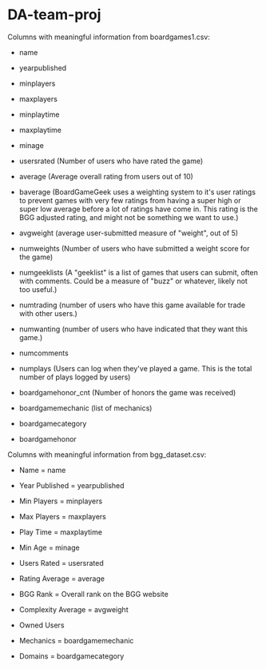 # DA-team-proj

Columns with meaningful information from boardgames1.csv:  

 - name  

 - yearpublished  

 - minplayers   

 - maxplayers  

 - minplaytime  

 - maxplaytime  

 - minage  

 - usersrated (Number of users who have rated the game)  

 - average (Average overall rating from users out of 10)  

 - baverage (BoardGameGeek uses a weighting system to it's user ratings to prevent games with very few ratings from having a super high or super low average before a lot of ratings have come in. This rating is the BGG adjusted rating, and might not be something we want to use.)  

 - avgweight (average user-submitted measure of "weight", out of 5)  

 - numweights (Number of users who have submitted a weight score for the game)  

 - numgeeklists (A "geeklist" is a list of games that users can submit, often with comments. Could be a measure of "buzz" or whatever, likely not too useful.)  

 - numtrading (number of users who have this game available for trade with other users.)  

 - numwanting (number of users who have indicated that they want this game.)  

 - numcomments  

 - numplays (Users can log when they've played a game. This is the total number of plays logged by users)  

 - boardgamehonor_cnt (Number of honors the game was received)  

 - boardgamemechanic (list of mechanics)  

 - boardgamecategory   

 - boardgamehonor  


Columns with meaningful information from bgg_dataset.csv:  

 - Name = name  

 - Year Published = yearpublished  

 - Min Players = minplayers  

 - Max Players = maxplayers  

 - Play Time = maxplaytime  

 - Min Age = minage  

 - Users Rated = usersrated  

 - Rating Average = average  
 
 - BGG Rank = Overall rank on the BGG website  

 - Complexity Average = avgweight  

 - Owned Users  

 - Mechanics = boardgamemechanic  

 - Domains = boardgamecategory  
